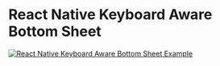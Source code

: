 # React Native Keyboard Aware Bottom Sheet

[![React Native Keyboard Aware Bottom Sheet Example](https://img.youtube.com/vi/uu8upxpJAT8/0.jpg)](https://www.youtube.com/watch?v=uu8upxpJAT8)
